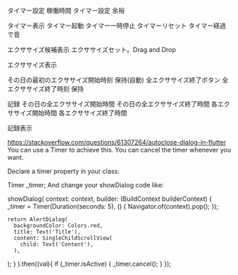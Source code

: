 タイマー設定 稼働時間
タイマー設定 余裕

タイマー表示
タイマー起動
タイマー一時停止
タイマーリセット
タイマー経過で音

エクササイズ候補表示
エクササイズセット。Drag and Drop

エクササイズ表示

その日の最初のエクササイズ開始時刻 保持(自動)
全エクササイズ終了ボタン
全エクササイズ終了時刻 保持

記録
その日の全エクササイズ開始時間
その日の全エクササイズ終了時間
各エクササイズ開始時間
各エクササイズ終了時間

記録表示


https://stackoverflow.com/questions/61307264/autoclose-dialog-in-flutter
You can use a Timer to achieve this. You can cancel the timer whenever you want.

Declare a timer property in your class:

Timer _timer;
And change your showDialog code like:

showDialog(
context: context,
builder: (BuildContext builderContext) {
_timer = Timer(Duration(seconds: 5), () {
Navigator.of(context).pop();
});

    return AlertDialog(
      backgroundColor: Colors.red,
      title: Text('Title'),
      content: SingleChildScrollView(
        child: Text('Content'),
      ),
);
}
).then((val){
if (_timer.isActive) {
_timer.cancel();
}
});